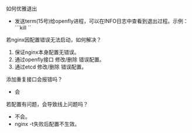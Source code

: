 如何优雅退出

* 发送term(15号)给openfly进程，可以在INFO日志中查看到退出过程。示例：```kill <pid>``

若nginx因配置错误无法启动，如何解决？

1. 保证nginx本身配置无错误。
2. 通过openfly接口 修改/删除 错误配置。
3. 通过etcd 修改/删除 错误配置。

添加重复接口会报错吗？

* 会

若配置有问题，会导致线上问题吗？

* 不会。
* nginx -t失败后配置不生效。